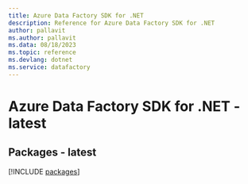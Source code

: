 ```yaml
---
title: Azure Data Factory SDK for .NET
description: Reference for Azure Data Factory SDK for .NET
author: pallavit
ms.author: pallavit
ms.data: 08/18/2023
ms.topic: reference
ms.devlang: dotnet
ms.service: datafactory
---
```

# Azure Data Factory SDK for .NET - latest
## Packages - latest
[!INCLUDE [packages](data-factory-index.md)]